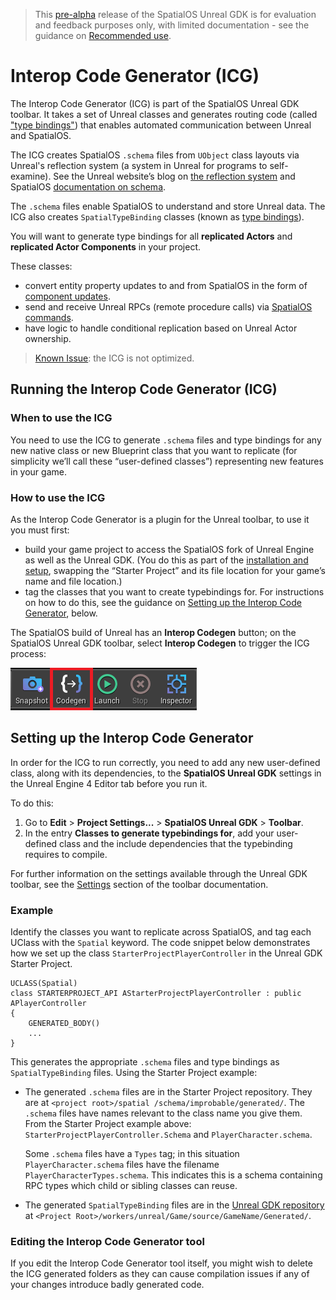 > This [pre-alpha](https://docs.improbable.io/reference/13.1/shared/release-policy#maturity-stages) release of the SpatialOS Unreal GDK is for evaluation and feedback purposes only, with limited documentation - see the guidance on [Recommended use](../../README.md#recommended-use).

# Interop Code Generator (ICG)

The Interop Code Generator (ICG) is part of the SpatialOS Unreal GDK toolbar. It takes a set of Unreal classes and generates routing code (called ["type bindings"](./glossary.md#type-bindings)) that enables automated communication between Unreal and SpatialOS.

The ICG creates SpatialOS `.schema` files from `UObject` class layouts via Unreal's reflection system (a system in Unreal for programs to self-examine). See the Unreal website’s blog on [the reflection system](https://www.unrealengine.com/en-US/blog/unreal-property-system-reflection) and SpatialOS [documentation on schema](https://docs.improbable.io/reference/13.1/shared/schema/introduction).

The `.schema` files enable SpatialOS to understand and store Unreal data. The ICG also creates `SpatialTypeBinding` classes (known as [type bindings](./glossary.md#type-bindings”)).

You will want to generate type bindings for all **replicated Actors** and **replicated Actor Components** in your project.

These classes:
* convert entity property updates to and from SpatialOS in the form of [component updates](https://docs.improbable.io/reference/13.1/csharpsdk/using/sending-data#sending-and-receiving-component-updates).
* send and receive Unreal RPCs (remote procedure calls) via [SpatialOS commands](https://docs.improbable.io/reference/13.1/shared/design/commands).
* have logic to handle conditional replication based on Unreal Actor ownership.

> [Known Issue](../known-issues.md): the ICG is not optimized.

## Running the Interop Code Generator (ICG)

### When to use the ICG
You need to use the ICG to generate `.schema` files and type bindings for any new native class or new Blueprint class that you want to replicate (for simplicity we’ll call these “user-defined classes”) representing new features in your game.

### How to use the ICG
As the Interop Code Generator is a plugin for the Unreal toolbar, to use it you must first:
*  build your game project to access the SpatialOS fork of Unreal Engine as well as the Unreal GDK. (You do this as part of the [installation and setup](../setup-and-installing.md), swapping the “Starter Project” and its file location for your game’s name and file location.)
* tag the classes that you want to create typebindings for. For instructions on how to do this, see the guidance on [Setting up the Interop Code Generator](#setting-up-the-interop-code-generator), below.

The SpatialOS build of Unreal has an **Interop Codegen** button; on the SpatialOS Unreal GDK toolbar, select **Interop Codegen** to trigger the ICG process:

![Interop Codegen button on toolbar](../assets/screen_grabs/codegen.png)

## Setting up the Interop Code Generator

In order for the ICG to run correctly, you need to add any new user-defined class, along with its dependencies, to the **SpatialOS Unreal GDK** settings in the Unreal Engine 4 Editor tab before you run it.

To do this:
1. Go to **Edit** > **Project Settings...** > **SpatialOS Unreal GDK** > **Toolbar**.
1. In the entry **Classes to generate typebindings for**, add your user-defined class and the include dependencies that the typebinding requires to compile.

For further information on the settings available through the Unreal GDK toolbar, see the [Settings](./toolbar.md#Settings) section of the toolbar documentation.

### Example

Identify the classes you want to replicate across SpatialOS, and tag each UClass with the `Spatial` keyword. The code snippet below demonstrates how we set up the class `StarterProjectPlayerController` in the Unreal GDK Starter Project. 
```
UCLASS(Spatial)
class STARTERPROJECT_API AStarterProjectPlayerController : public APlayerController
{
    GENERATED_BODY()
    ...
}
```

This generates the appropriate `.schema` files and type bindings as `SpatialTypeBinding` files. Using the Starter Project example:

* The generated `.schema` files are in the Starter Project repository. They are at `<project root>/spatial /schema/improbable/generated/`.
The `.schema` files have names relevant to the class name you give them. From the Starter Project example above: `StarterProjectPlayerController.Schema` and `PlayerCharacter.schema`.

    Some `.schema` files have a `Types` tag;  in this situation `PlayerCharacter.schema` files have the filename `PlayerCharacterTypes.schema`.  This indicates this is a schema containing RPC types which child or sibling classes can reuse.

* The generated `SpatialTypeBinding` files are in the [Unreal GDK repository](https://github.com/spatialos/UnrealGDK) at `<Project Root>/workers/unreal/Game/source/GameName/Generated/`.

### Editing the Interop Code Generator tool
If you edit the Interop Code Generator tool itself, you might wish to delete the ICG generated folders as they can cause compilation issues if any of your changes introduce badly generated code.

[//]: # (Editorial review status: Full review 2018-07-13)
[//]: # (Issues to deal with, but not limited to:)
[//]: # (1. Update note about current lack of optimisation - JIRA: UNR-412)
[//]: # (2. Add screenshot of toolbar)
